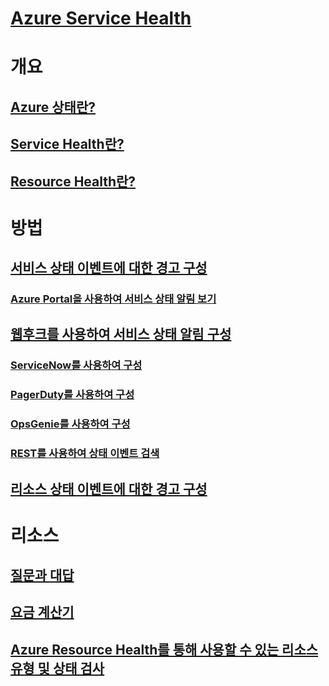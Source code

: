 # [Azure Service Health](index.md)

# 개요
## [Azure 상태란?](azure-status-overview.md)
## [Service Health란?](service-health-overview.md)
## [Resource Health란?](resource-health-overview.md)
# 방법
## [서비스 상태 이벤트에 대한 경고 구성](../azure-monitor/platform/alerts-activity-log-service-notifications.md?toc=%2fazure%2fservice-health%2ftoc.json)
### [Azure Portal을 사용하여 서비스 상태 알림 보기](../monitoring-and-diagnostics/monitoring-service-notifications.md?toc=%2fazure%2fservice-health%2ftoc.json)
## [웹후크를 사용하여 서비스 상태 알림 구성](service-health-alert-webhook-guide.md)
### [ServiceNow를 사용하여 구성](service-health-alert-webhook-servicenow.md)
### [PagerDuty를 사용하여 구성](service-health-alert-webhook-pagerduty.md)
### [OpsGenie를 사용하여 구성](service-health-alert-webhook-opsgenie.md)
### [REST를 사용하여 상태 이벤트 검색](service-health-rest.md)
## [리소스 상태 이벤트에 대한 경고 구성](resource-health-alert-arm-template-guide.md) 
# 리소스
## [질문과 대답](resource-health-faq.md)
## [요금 계산기](https://azure.microsoft.com/pricing/calculator/)
## [Azure Resource Health를 통해 사용할 수 있는 리소스 유형 및 상태 검사](resource-health-checks-resource-types.md)